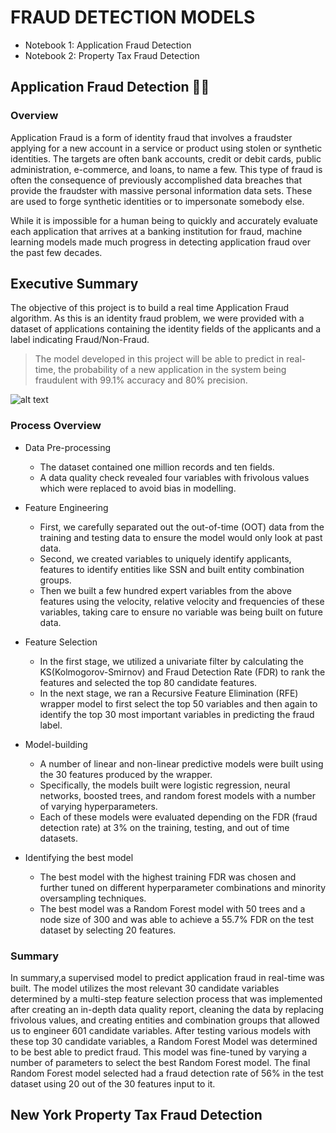 # FRAUD DETECTION MODELS
- Notebook 1: Application Fraud Detection
- Notebook 2: Property Tax Fraud Detection

## Application Fraud Detection :female_detective:
### Overview
Application Fraud is a form of identity fraud that involves a fraudster applying for a new account in a service or product using stolen or synthetic identities. The targets are often bank accounts, credit or debit cards, public administration, e-commerce, and loans, to name a few. This type of fraud is often the consequence of previously accomplished data breaches that provide the fraudster with massive personal information data sets. These are used to forge synthetic identities or to impersonate somebody else.

While it is impossible for a human being to quickly and accurately evaluate each application that arrives at a banking institution for fraud, machine learning models made much progress in detecting application fraud over the past few decades. 

## Executive Summary
The objective of this project is to build a real time Application Fraud algorithm. As this is an identity fraud problem, we were provided with a dataset of applications containing the identity fields of the applicants and a label indicating Fraud/Non-Fraud. 

> The model developed in this project will be able to predict in real-time, the probability of a new application in the system being fraudulent with 99.1% accuracy and 80% precision.

![alt text](https://github.com/sneha-raj/Fraud-detection-models/blob/master/Summary.png)

### Process Overview
- Data Pre-processing
  - The dataset contained one million records and ten fields. 
  - A data quality check revealed four variables with frivolous values which were replaced to avoid bias in modelling. 

- Feature Engineering
  - First, we carefully separated out the out-of-time (OOT) data from the training and testing data to ensure the model would only look at past data.
  - Second, we created variables to uniquely identify applicants, features to identify entities like SSN and built entity combination groups.
  - Then we built a few hundred expert variables from the above features using the velocity, relative velocity and frequencies of these variables, taking care to ensure no variable was being built on future data.

- Feature Selection
  - In the first stage, we utilized a univariate filter by calculating the KS(Kolmogorov-Smirnov) and Fraud Detection Rate (FDR) to rank the features and selected the top 80 candidate features. 
  - In the next stage, we ran a Recursive Feature Elimination (RFE) wrapper model to first select the top 50 variables and then again to identify the top 30 most important variables in predicting the fraud label. 
  
- Model-building
  - A number of linear and non-linear predictive models were built using the 30 features produced by the wrapper. 
  - Specifically, the models built were logistic regression, neural networks, boosted trees, and random forest models with a number of varying hyperparameters. 
  - Each of these models were evaluated depending on the FDR (fraud detection rate) at 3% on the training, testing, and out of time datasets. 

- Identifying the best model
  - The best model with the highest training FDR was chosen and further tuned on different hyperparameter combinations and minority oversampling techniques.
  - The best model was a Random Forest model with 50 trees and a node size of 300 and was able to achieve a 55.7% FDR on the test dataset by selecting 20 features. 

### Summary
In summary,a supervised model to predict application fraud in real-time was built. The model utilizes the most relevant 30 candidate variables determined by a multi-step feature selection process that was implemented after creating an in-depth data quality report, cleaning the data by replacing frivolous values, and creating entities and combination groups that allowed us to engineer 601 candidate variables. After testing various models with these top 30 candidate variables, a Random Forest Model was determined to be best able to predict fraud. This model was fine-tuned by varying a number of parameters to select the best Random Forest model. The final Random Forest model selected had a fraud detection rate of 56% in the test dataset using 20 out of the 30 features input to it.


## New York Property Tax Fraud Detection

